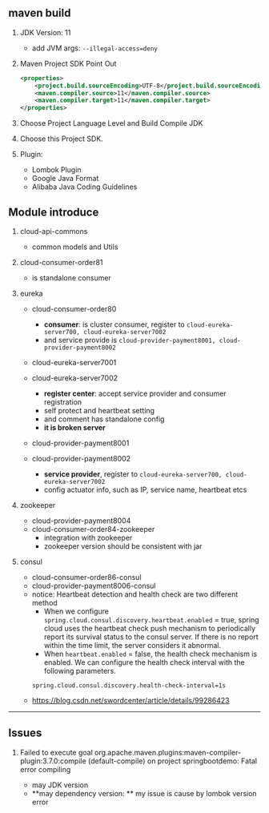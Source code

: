## maven build

1. JDK Version: 11

   - add JVM args: `--illegal-access=deny`

2. Maven Project SDK Point Out

   ```xml
   <properties>
       <project.build.sourceEncoding>UTF-8</project.build.sourceEncoding>
       <maven.compiler.source>11</maven.compiler.source>
       <maven.compiler.target>11</maven.compiler.target>
   </properties>
   ```

3. Choose Project Language Level and Build Compile JDK

4. Choose this Project SDK.

5. Plugin:

   - Lombok Plugin
   - Google Java Format
   - Alibaba Java Coding Guidelines

## Module introduce

1.  cloud-api-commons

    - common models and Utils

2.  cloud-consumer-order81

    - is standalone consumer

3.  eureka

    - cloud-consumer-order80

      - **consumer**: is cluster consumer, register to `cloud-eureka-server700, cloud-eureka-server7002`
      - and service provide is `cloud-provider-payment8001, cloud-provider-payment8002`

    - cloud-eureka-server7001
    - cloud-eureka-server7002

      - **register center**: accept service provider and consumer registration
      - self protect and heartbeat setting
      - and comment has standalone config
      - **it is broken server**

    - cloud-provider-payment8001
    - cloud-provider-payment8002

      - **service provider**, register to `cloud-eureka-server700, cloud-eureka-server7002`
      - config actuator info, such as IP, service name, heartbeat etcs

4.  zookeeper

    - cloud-provider-payment8004
    - cloud-consumer-order84-zookeeper
      - integration with zookeeper
      - zookeeper version should be consistent with jar

5.  consul

    - cloud-consumer-order86-consul
    - cloud-provider-payment8006-consul
    - notice: Heartbeat detection and health check are two different method
      - When we configure `spring.cloud.consul.discovery.heartbeat.enabled` = true,
        spring cloud uses the heartbeat check push mechanism
        to periodically report its survival status to the consul server.
        If there is no report within the time limit, the server considers it abnormal.
      - When `heartbeat.enabled` = false, the health check mechanism is enabled.
        We can configure the health check interval with the following parameters.
      ```properties
      spring.cloud.consul.discovery.health-check-interval=1s
      ```
    - https://blog.csdn.net/swordcenter/article/details/99286423

---

## Issues

1. Failed to execute goal org.apache.maven.plugins:maven-compiler-plugin:3.7.0:compile (default-compile) on project springbootdemo: Fatal error compiling

   - may JDK version
   - **may dependency version: ** my issue is cause by lombok version error
